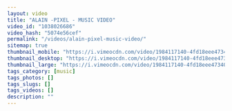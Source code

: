```yaml
---
layout: video
title: "ALAIN -PIXEL - MUSIC VIDEO"
video_id: "1038026686"
video_hash: "5074e56cef"
permalink: "/videos/alain-pixel-music-video/"
sitemap: true
thumbnail_mobile: "https://i.vimeocdn.com/video/1984117140-4fd18eee47340e51c2de6adfd89422a06291f037aedcc2f329e7d11bd86d19f5-d_640x360?&r=pad&region=us"
thumbnail_desktop: "https://i.vimeocdn.com/video/1984117140-4fd18eee47340e51c2de6adfd89422a06291f037aedcc2f329e7d11bd86d19f5-d_960x540?&r=pad&region=us"
thumbnail_large: "https://i.vimeocdn.com/video/1984117140-4fd18eee47340e51c2de6adfd89422a06291f037aedcc2f329e7d11bd86d19f5-d_1280x720?&r=pad&region=us"
tags_category: [music]
tags_photos: []
tags_slugs: []
tags_videos: []
description: ""
---
```

